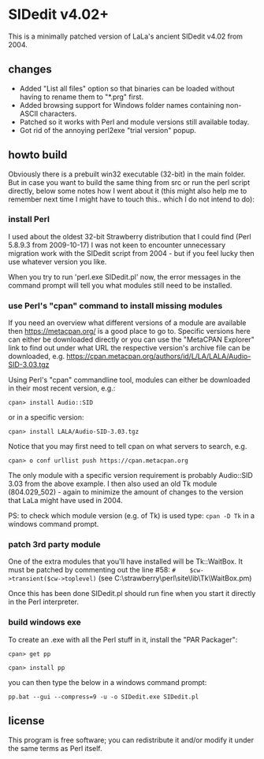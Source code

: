 # SIDedit v4.02+

This is a minimally patched version of LaLa's ancient SIDedit v4.02 from 2004. 

## changes

* Added "List all files" option so that binaries can be loaded without 
having to rename them to "*.prg" first.
* Added browsing support for Windows folder names containing non-ASCII 
characters.
* Patched so it works with Perl and module versions still available today.
* Got rid of the annoying perl2exe "trial version" popup.


## howto build

Obviously there is a prebuilt win32 executable (32-bit) in the main folder. 
But in case you want to build the same thing from src or run the perl script 
directly, below some notes how I went about it (this might also help me to 
remember next time I might have to touch this.. which I do not intend to do):

### install Perl 

I used about the oldest 32-bit Strawberry distribution that I could find (Perl 
5.8.9.3 from 2009-10-17) I was not keen to encounter unnecessary migration work
with the SIDedit script from 2004 - but if you feel lucky then use whatever
version you like.

When you try to run 'perl.exe SIDedit.pl' now, the error messages in the 
command prompt will tell you what modules still need to be installed.

### use Perl's "cpan" command to install missing modules

If you need an overview what different versions of a module are available
then https://metacpan.org/ is a good place to go to. Specific versions 
here can either be downloaded directly or you can use the "MetaCPAN Explorer"
link to find out under what URL the respective version's archive file can be 
downloaded, e.g. https://cpan.metacpan.org/authors/id/L/LA/LALA/Audio-SID-3.03.tgz

Using Perl's "cpan" commandline tool, modules can either be downloaded in their
most recent version, e.g.:

`cpan> install Audio::SID`

or in a specific version:

`cpan> install LALA/Audio-SID-3.03.tgz`

Notice that you may first need to tell cpan on what servers to search, e.g.

`cpan> o conf urllist push https://cpan.metacpan.org`


The only module with a specific version requirement is probably Audio::SID 3.03
from the above example. I then also used an old Tk module (804.029_502) - again
to minimize the amount of changes to the version that LaLa might have used in
2004.

PS: to check which module version (e.g. of Tk) is used type: `cpan -D Tk` in a 
windows command prompt.

### patch 3rd party module

One of the extra modules that you'll have installed will be Tk::WaitBox. It 
must be patched by commenting out the line #58:
`#    $cw->transient($cw->toplevel)` (see C:\strawberry\perl\site\lib\Tk\WaitBox.pm) 

Once this has been done SIDedit.pl should run fine when you start it directly in
the Perl interpreter.


### build windows exe

To create an .exe with all the Perl stuff in it, install the "PAR Packager":

`cpan> get pp`

`cpan> install pp`

you can then type the below in a windows command prompt:

`pp.bat --gui --compress=9 -u -o SIDedit.exe SIDedit.pl`


## license

This program is free software; you can redistribute it and/or modify it
under the same terms as Perl itself.




